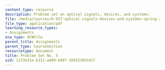 ```yaml
---
content_type: resource
description: Problem set on optical signals, devices, and systems.
file: /media/courses/6-637-optical-signals-devices-and-systems-spring-2003/1233e31eb311a4096d8f58d253691d1f_6637PSET5.pdf
file_type: application/pdf
learning_resource_types:
- Assignments
ocw_type: OCWFile
parent_title: Assignments
parent_type: CourseSection
resourcetype: Document
title: Problem Set No. 5
uid: 1233e31e-b311-a409-6d8f-58d253691d1f
---
```

